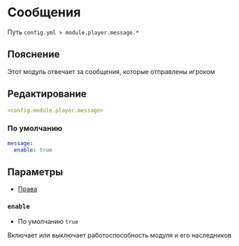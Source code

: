 # Сообщения
Путь `config.yml > module.player.message.*`

## Пояснение
Этот модуль отвечает за сообщения, которые отправлены игроком

## Редактирование
```yaml
<config.module.player.message>
```

### По умолчанию
```yaml
message:
  enable: true
```

## Параметры

- [Права](/ru/permissions/module/player/message/)

### `enable`
- По умолчанию `true`

Включает или выключает работоспособность модуля и его наследников